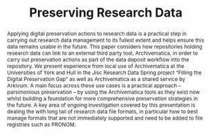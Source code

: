 ---
abstract: Applying digital preservation actions to research data is a practical step
  in carrying out research data management to its fullest extent and helps ensure
  this data remains usable in the future. This paper considers how repositories holding
  research data can link to an external third party tool, Archivematica, in order
  to carry out preservation actions as part of the data deposit workflow into the
  repository. We present experience from local use of Archivematica at the Universities
  of York and Hull in the Jisc Research Data Spring project “Filling the Digital Preservation
  Gap” as well as Archivematica as a shared service by Arkivum. A main focus across
  these use cases is a practical approach – parsimonious preservation – by using the
  Archivematica tools as they exist now whilst building a foundation for more comprehensive
  preservation strategies in the future. A key area of ongoing investigation covered
  by this presentation is dealing the with long tail of research data file formats,
  in particular how to best manage formats that are not immediately supported and
  need to be added to file registries such as PRONOM.
creators:
- Mitcham, Jenny
- Wilson, Simon
- Green, Richard
- Awre, Christopher
- Addis, Matthew
- Allinson, Julie
date: null
document_url: https://services.phaidra.univie.ac.at/api/object/o:503171/download
grand_parent: iPRES
institutions: []
keywords: []
landing_page_url: https://phaidra.univie.ac.at/o:503171
language: eng
layout: publication
license: CC BY-NC-SA 3.0 AT
notes_url: null
parent: iPRES 2016
presentation_url: null
publication_type: paper
size: 329947
source_name: iPRES
title: Preserving Research Data
year: 2016
---